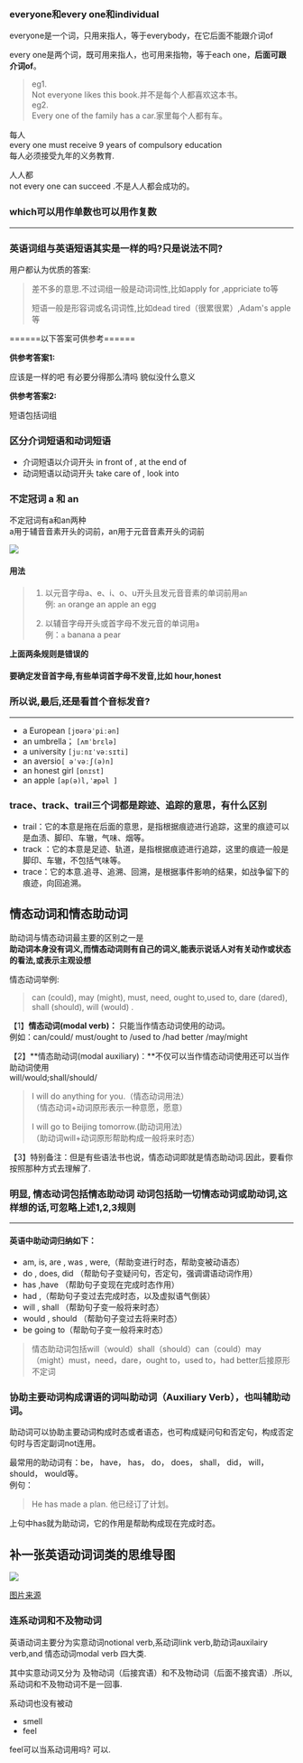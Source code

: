 ### everyone和every one和individual

everyone是一个词，只用来指人，等于everybody，在它后面不能跟介词of 

every one是两个词，既可用来指人，也可用来指物，等于each one，**后面可跟介词of**。

>  eg1.   
> Not everyone likes this book.并不是每个人都喜欢这本书。     
> eg2.   
> Every one of the family has a car.家里每个人都有车。

每人  
every one must receive 9 years of compulsory education   
每人必须接受九年的义务教育.

人人都  
not every one can succeed .不是人人都会成功的。

### which可以用作单数也可以用作复数

---

### 英语词组与英语短语其实是一样的吗?只是说法不同?

用户都认为优质的答案:

> 差不多的意思.不过词组一般是动词词性,比如apply for ,appriciate to等
> 	
> 短语一般是形容词或名词词性,比如dead tired（很累很累）,Adam's apple等

======以下答案可供参考======

**供参考答案1:**

应该是一样的吧 有必要分得那么清吗 貌似没什么意义

**供参考答案2:**

短语包括词组

### 区分介词短语和动词短语

* 介词短语以介词开头 in front of , at the end of  
* 动词短语以动词开头 take care of , look into



### 不定冠词 a 和 an

不定冠词有a和an两种  
a用于辅音音素开头的词前，an用于元音音素开头的词前

![](./images/symbol.jpg)

#### 用法  

> 1. 以元音字母a、e、i、o、u开头且发元音音素的单词前用`an `   
> 	例: `an` orange an apple an egg  
> 	
> 2. 以辅音字母开头或首字母不发元音的单词用`a`  
> 	例：`a` banana a pear

**上面两条规则是错误的**

#### 要确定发音首字母,有些单词首字母不发音,比如 hour,honest 

### 所以说,最后,还是看首个音标发音?

---

* a European `[jʊərəˈpiːən]`
* an umbrella； `[ʌmˈbrɛlə]`
* a university `[juːnɪˈvəːsɪti]`
* an aversio`[ əˈvəːʃ(ə)n]`
* an honest girl `[ɒnɪst]`
* an apple `[ap(ə)l,ˈæpəl ]`






### trace、track、trail三个词都是踪迹、追踪的意思，有什么区别

* trail：它的本意是拖在后面的意思，是指根据痕迹进行追踪，这里的痕迹可以是血渍、脚印、车辙，气味、烟等。  
* track ：它的本意是足迹、轨道，是指根据痕迹进行追踪，这里的痕迹一般是脚印、车辙，不包括气味等。  
* trace：它的本意.追寻、追溯、回溯，是根据事件影响的结果，如战争留下的痕迹，向回追溯。  


## 情态动词和情态助动词

助动词与情态动词最主要的区别之一是  
**助动词本身没有词义,而情态动词则有自己的词义,能表示说话人对有关动作或状态的看法,或表示主观设想**
 
 情态动词举例:
 
>  can (could), may (might), must, need, ought to,used to, dare (dared), shall (should), will (would) .

【1】**情态动词(modal verb)：** 只能当作情态动词使用的动词。  
例如：can/could/ must/ought to /used to /had better /may/might

【2】**情态助动词(modal auxiliary)：**不仅可以当作情态动词使用还可以当作助动词使用  
will/would;shall/should/

> I will do anything for you.（情态动词用法）  
> （情态动词+动词原形表示一种意愿，愿意）
> 
> I will go to Beijing tomorrow.(助动词用法）  
> （助动词will+动词原形帮助构成一般将来时态）

【3】特别备注：但是有些语法书也说，情态动词即就是情态助动词.因此，要看你按照那种方式去理解了.

### 明显, 情态动词包括情态助动词 动词包括助一切情态动词或助动词,这样想的话,可忽略上述1,2,3规则

---

#### 英语中助动词归纳如下：

*  am, is, are , was , were,（帮助变进行时态，帮助变被动语态）
*  do , does, did （帮助句子变疑问句，否定句，强调谓语动词作用）
*  has ,have （帮助句子变现在完成时态作用）
*  had ,（帮助句子变过去完成时态，以及虚拟语气倒装）
*  will , shall  （帮助句子变一般将来时态）
*  would , should （帮助句子变过去将来时态）
*  be going to（帮助句子变一般将来时态）

> 情态助动词包括will（would）shall（should）can（could）may（might）must，need，dare，ought to，used to，had better后接原形不定词


### 协助主要动词构成谓语的词叫助动词（Auxiliary Verb），也叫辅助动词。
助动词可以协助主要动词构成时态或者语态，也可构成疑问句和否定句，构成否定句时与否定副词not连用。

最常用的助动词有：be， have， has， do， does， shall， did， will， should， would等。  
例句：   
> He has made a plan. 他已经订了计划。

上句中has就为助动词，它的作用是帮助构成现在完成时态。

## 补一张英语动词词类的思维导图

![](./images/verb.jpg)


[图片来源](http://wangyuanxuesheroyinstitute.lofter.com/post/1d5d1ade_b4a65b4)

### 连系动词和不及物动词

英语动词主要分为实意动词notional verb,系动词link verb,助动词auxilairy verb,and 情态动词modal verb 四大类.

其中实意动词又分为 及物动词（后接宾语）和不及物动词（后面不接宾语）.所以,系动词和不及物动词不是一回事.

系动词也没有被动

- smell
- feel

feel可以当系动词用吗? 可以.
